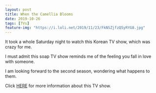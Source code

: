 ```yaml
---
layout: post
title: When the Camellia Blooms
date: 2019-10-26
tags: [TVs]
feature-img: "https://i.loli.net/2019/11/23/FkNSZjfzQ5yRYG8.jpg"
---
```


It took a whole Saturday night to watch this Korean TV show, which was crazy for me.

I must admit this soap TV show reminds me of the feeling you fall in love with someone.

I am looking forward to the second season, wondering what happens to them.

Click [HERE](https://www.themoviedb.org/tv/93097) for more information about this TV show.
